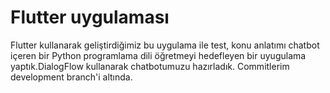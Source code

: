 # Flutter uygulaması

Flutter kullanarak geliştirdiğimiz bu uygulama ile test, konu anlatımı chatbot içeren bir Python programlama dili öğretmeyi hedefleyen bir uyugulama yaptık.DialogFlow kullanarak chatbotumuzu hazırladık.
 Commitlerim development branch'i altında.
